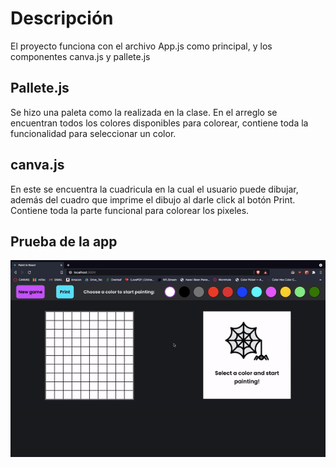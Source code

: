 # Descripción
El proyecto funciona con el archivo App.js como principal, y los componentes canva.js 
y pallete.js

## Pallete.js
Se hizo una paleta como la realizada en la clase. En el arreglo se encuentran todos los colores disponibles para
colorear, contiene toda la funcionalidad para seleccionar un color.

## canva.js
En este se encuentra la cuadricula en la cual el usuario puede dibujar, además del cuadro que imprime el dibujo al
darle click al botón Print. Contiene toda la parte funcional para colorear los pixeles.

## Prueba de la app
![demo Paint](demo/prueba_paint.gif)




